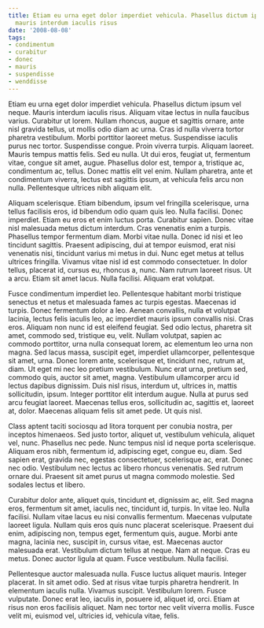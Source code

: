 ```yaml
---
title: Etiam eu urna eget dolor imperdiet vehicula. Phasellus dictum ipsum vel neque
  mauris interdum iaculis risus
date: '2008-08-08'
tags:
- condimentum
- curabitur
- donec
- mauris
- suspendisse
- wenddisse
---
```


Etiam eu urna eget dolor imperdiet vehicula. Phasellus dictum ipsum vel neque. Mauris interdum iaculis risus. Aliquam vitae lectus in nulla faucibus varius. Curabitur ut lorem. Nullam rhoncus, augue et sagittis ornare, ante nisl gravida tellus, ut mollis odio diam ac urna. Cras id nulla viverra tortor pharetra vestibulum. Morbi porttitor laoreet metus. Suspendisse iaculis purus nec tortor. Suspendisse congue. Proin viverra turpis. Aliquam laoreet. Mauris tempus mattis felis. Sed eu nulla. Ut dui eros, feugiat ut, fermentum vitae, congue sit amet, augue. Phasellus dolor est, tempor a, tristique ac, condimentum ac, tellus. Donec mattis elit vel enim. Nullam pharetra, ante et condimentum viverra, lectus est sagittis ipsum, at vehicula felis arcu non nulla. Pellentesque ultrices nibh aliquam elit.

Aliquam scelerisque. Etiam bibendum, ipsum vel fringilla scelerisque, urna tellus facilisis eros, id bibendum odio quam quis leo. Nulla facilisi. Donec imperdiet. Etiam eu eros et enim luctus porta. Curabitur sapien. Donec vitae nisl malesuada metus dictum interdum. Cras venenatis enim a turpis. Phasellus tempor fermentum diam. Morbi vitae nulla. Donec id nisi et leo tincidunt sagittis. Praesent adipiscing, dui at tempor euismod, erat nisi venenatis nisi, tincidunt varius mi metus in dui. Nunc eget metus at tellus ultrices fringilla. Vivamus vitae nisl id est commodo consectetuer. In dolor tellus, placerat id, cursus eu, rhoncus a, nunc. Nam rutrum laoreet risus. Ut a arcu. Etiam sit amet lacus. Nulla facilisi. Aliquam erat volutpat.

Fusce condimentum imperdiet leo. Pellentesque habitant morbi tristique senectus et netus et malesuada fames ac turpis egestas. Maecenas id turpis. Donec fermentum dolor a leo. Aenean convallis, nulla et volutpat lacinia, lectus felis iaculis leo, ac imperdiet mauris ipsum convallis nisi. Cras eros. Aliquam non nunc id est eleifend feugiat. Sed odio lectus, pharetra sit amet, commodo sed, tristique eu, velit. Nullam volutpat, sapien ac commodo porttitor, urna nulla consequat lorem, ac elementum leo urna non magna. Sed lacus massa, suscipit eget, imperdiet ullamcorper, pellentesque sit amet, urna. Donec lorem ante, scelerisque et, tincidunt nec, rutrum at, diam. Ut eget mi nec leo pretium vestibulum. Nunc erat urna, pretium sed, commodo quis, auctor sit amet, magna. Vestibulum ullamcorper arcu id lectus dapibus dignissim. Duis nisl risus, interdum ut, ultrices in, mattis sollicitudin, ipsum. Integer porttitor elit interdum augue. Nulla at purus sed arcu feugiat laoreet. Maecenas tellus eros, sollicitudin ac, sagittis et, laoreet at, dolor. Maecenas aliquam felis sit amet pede. Ut quis nisl.

Class aptent taciti sociosqu ad litora torquent per conubia nostra, per inceptos himenaeos. Sed justo tortor, aliquet ut, vestibulum vehicula, aliquet vel, nunc. Phasellus nec pede. Nunc tempus nisl id neque porta scelerisque. Aliquam eros nibh, fermentum id, adipiscing eget, congue eu, diam. Sed sapien erat, gravida nec, egestas consectetuer, scelerisque ac, erat. Donec nec odio. Vestibulum nec lectus ac libero rhoncus venenatis. Sed rutrum ornare dui. Praesent sit amet purus ut magna commodo molestie. Sed sodales lectus et libero.

Curabitur dolor ante, aliquet quis, tincidunt et, dignissim ac, elit. Sed magna eros, fermentum sit amet, iaculis nec, tincidunt id, turpis. In vitae leo. Nulla facilisi. Nullam vitae lacus eu nisi convallis fermentum. Maecenas vulputate laoreet ligula. Nullam quis eros quis nunc placerat scelerisque. Praesent dui enim, adipiscing non, tempus eget, fermentum quis, augue. Morbi ante magna, lacinia nec, suscipit in, cursus vitae, est. Maecenas auctor malesuada erat. Vestibulum dictum tellus at neque. Nam at neque. Cras eu metus. Donec auctor ligula at quam. Fusce vestibulum. Nulla facilisi.

Pellentesque auctor malesuada nulla. Fusce luctus aliquet mauris. Integer placerat. In sit amet odio. Sed at risus vitae turpis pharetra hendrerit. In elementum iaculis nulla. Vivamus suscipit. Vestibulum lorem. Fusce vulputate. Donec erat leo, iaculis in, posuere id, aliquet id, orci. Etiam at risus non eros facilisis aliquet. Nam nec tortor nec velit viverra mollis. Fusce velit mi, euismod vel, ultricies id, vehicula vitae, felis.
